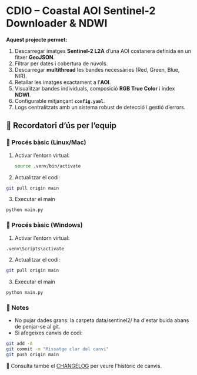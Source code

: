 # CDIO – Coastal AOI Sentinel-2 Downloader & NDWI

**Aquest projecte permet:**

1. Descarregar imatges **Sentinel-2 L2A** d’una AOI costanera definida en un fitxer **GeoJSON**.  
2. Filtrar per dates i cobertura de núvols.  
3. Descarregar **multithread** les bandes necessàries (Red, Green, Blue, NIR).  
4. Retallar les imatges exactament a l’**AOI**.  
5. Visualitzar bandes individuals, composició **RGB True Color** i índex **NDWI**.  
6. Configurable mitjançant **`config.yaml`**.  
7. Logs centralitzats amb un sistema robust de detecció i gestió d’errors.  

## 📝 Recordatori d’ús per l’equip

### 🔹 Procés bàsic (Linux/Mac)
1. Activar l’entorn virtual:
   ```bash
   source .venv/bin/activate
   ````
2. Actualitzar el codi:
  ```bash
  git pull origin main
  ````
3. Executar el main
  ```bash
  python main.py
  ````

### 🔹 Procés bàsic (Windows)
1. Activar l’entorn virtual:
  ```bash
  .venv\Scripts\activate
  ````
2. Actualitzar el codi:
  ```bash
  git pull origin main
  ````
3. Executar el main
  ```bash
  python main.py
  ````

### 🔹 Notes
 - No pujar dades grans: la carpeta data/sentinel2/ ha d'estar buida abans de penjar-se al git.
 - Si afegeixes canvis de codi:
 ```bash
 git add -A
 git commit -m "Missatge clar del canvi"
 git push origin main
````

📖 Consulta també el [CHANGELOG](CHANGELOG.md) per veure l’històric de canvis.

